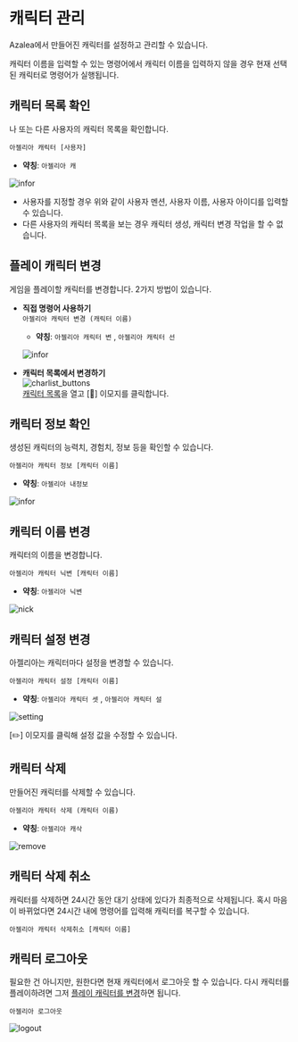 # 캐릭터 관리
<div id="manage_char">

Azalea에서 만들어진 캐릭터를 설정하고 관리할 수 있습니다.

캐릭터 이름을 입력할 수 있는 명령어에서 캐릭터 이름을 입력하지 않을 경우 현재 선택된 캐릭터로 명령어가 실행됩니다.

## 캐릭터 목록 확인
<div id="charlist" class="anchor">

나 또는 다른 사용자의 캐릭터 목록을 확인합니다.

`아젤리아 캐릭터 [사용자]`
- **약칭**: `아젤리아 캐`

![infor](/imgs/charlist.png) 

- 사용자를 지정할 경우 위와 같이 사용자 멘션, 사용자 이름, 사용자 아이디를 입력할 수 있습니다.
- 다른 사용자의 캐릭터 목록을 보는 경우 캐릭터 생성, 캐릭터 변경 작업을 할 수 없습니다.

## 플레이 캐릭터 변경
<div id="changechar" class="anchor">

게임을 플레이할 캐릭터를 변경합니다. 2가지 방법이 있습니다.

- **직접 명령어 사용하기**   
  `아젤리아 캐릭터 변경 (캐릭터 이름)`
  - **약칭**: `아젤리아 캐릭터 변` , `아젤리아 캐릭터 선`

  ![infor](/imgs/char_change.png) 


- **캐릭터 목록에서 변경하기**   
  ![charlist_buttons](/imgs/charlist_buttons.png)   
  [캐릭터 목록](#charlist)을 열고 \[🎲] 이모지를 클릭합니다.

## 캐릭터 정보 확인

생성된 캐릭터의 능력치, 경험치, 정보 등을 확인할 수 있습니다.

`아젤리아 캐릭터 정보 [캐릭터 이름]`
- **약칭**: `아젤리아 내정보`

![infor](/imgs/infor.png) 

## 캐릭터 이름 변경

캐릭터의 이름을 변경합니다.

`아젤리아 캐릭터 닉변 [캐릭터 이름]`
- **약칭**: `아젤리아 닉변`

![nick](/imgs/nick.png) 

## 캐릭터 설정 변경

아젤리아는 캐릭터마다 설정을 변경할 수 있습니다.

`아젤리아 캐릭터 설정 [캐릭터 이름]`
- **약칭**: `아젤리아 캐릭터 셋` , `아젤리아 캐릭터 설`

![setting](/imgs/setting.png) 

\[✏️] 이모지를 클릭해 설정 값을 수정할 수 있습니다.

## 캐릭터 삭제

만들어진 캐릭터를 삭제할 수 있습니다.

`아젤리아 캐릭터 삭제 (캐릭터 이름)`
- **약칭**: `아젤리아 캐삭`

![remove](/imgs/remove.png) 

## 캐릭터 삭제 취소

캐릭터를 삭제하면 24시간 동안 대기 상태에 있다가 최종적으로 삭제됩니다. 혹시 마음이 바뀌었다면 24시간 내에 명령어를 입력해 캐릭터를 복구할 수 있습니다.

`아젤리아 캐릭터 삭제취소 [캐릭터 이름]`

## 캐릭터 로그아웃

필요한 건 아니지만, 원한다면 현재 캐릭터에서 로그아웃 할 수 있습니다. 다시 캐릭터를 플레이하려면 그저 [플레이 캐릭터를 변경](#changechar)하면 됩니다.

`아젤리아 로그아웃`

![logout](/imgs/char_logout.png) 